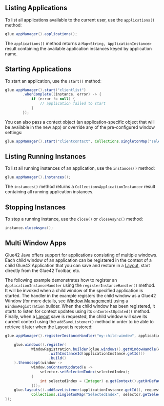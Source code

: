 ## Listing Applications

To list all applications available to the current user, use the `applications()` method:

```java
glue.appManager().applications();
```

The `applications()` method returns a `Map<String, ApplicationInstance>` result containing the available application instances keyed by application name.

## Starting Applications

To start an application, use the `start()` method:

```java
glue.appManager().start("clientlist")
        .whenComplete((instance, error) -> {
            if (error != null) {
                // application failed to start
            }
        });
```

You can also pass a context object (an application-specific object that will be available in the new app) or override any of the pre-configured window settings:

```java
glue.appManager().start("clientcontact", Collections.singletonMap("selectedUser", 2));
```

## Listing Running Instances

To list all running instances of an application, use the `instances()` method:

```java
glue.appManager().instances();
```

The `instances()` method returns a `Collection<ApplicationInstance>` result containing all running application instances.

## Stopping Instances

To stop a running instance, use the `close()` or `closeAsync()` method:

```java
instance.closeAsync();
```

## Multi Window Apps

<glue42 name="addClass" class="colorSection" element="p" text="Available since Glue42 Enterprise 3.12">

Glue42 Java offers support for applications consisting of multiple windows. Each child window of an application can be registered in the context of a child Glue42 Application that you can save and restore in a [Layout](../../windows/layouts/java/index.html), start directly from the Glue42 Toolbar, etc.

The following example demonstrates how to register an `ApplicationInstanceHandler` using the `registerInstanceHandler()` method. It will be invoked when a child window of the specified application is started. The handler in the example registers the child window as a Glue42 Window (for more details, see [Window Management](../../windows/window-management/java/index.html)) using a `WindowRegistration` builder. When the child window has been registered, it starts to listen for context updates using its `onContextUpdated()` method. Finally, when a [Layout](../../windows/layouts/java/index.html) save is requested, the child window will save its current context using the `addSaveListener()` method in order to be able to retrieve it later when the Layout is restored:

```java
glue.appManager().registerInstanceHandler("my-child-window", applicationInstance -> {

    glue.windows().register(
            WindowRegistration.builder(glue.windows().getWindowHandle(childFrame))
                    .withInstanceId(applicationInstance.getId())
                    .build()
    ).thenAccept(window ->
            window.onContextUpdated(e ->
                selector.setSelectedIndex(selectedIndex);
            {
                int selectedIndex = (Integer) e.getContext().getOrDefault("SelectedIndex", -1);
            }));
    glue.layouts().addSaveListener(applicationInstance.getId(), request ->
            Collections.singletonMap("SelectedIndex", selector.getSelectedIndex()));
});
```